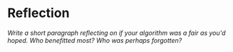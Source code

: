 # Reflection

_Write a short paragraph reflecting on if your algorithm was a fair as you'd hoped.
Who benefitted most? Who was perhaps forgotten?_



